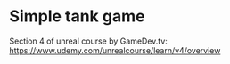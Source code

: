 # Simple tank game
Section 4 of unreal course by GameDev.tv: https://www.udemy.com/unrealcourse/learn/v4/overview
